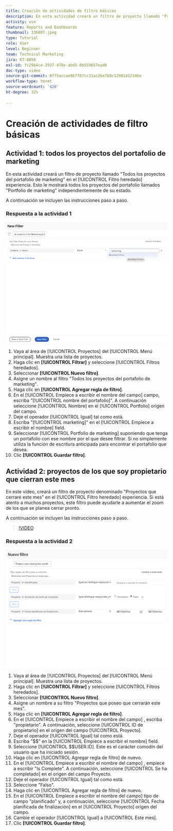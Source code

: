 ```yaml
---
title: Creación de actividades de filtro básicas
description: En esta actividad creará un filtro de proyecto llamado "Proyectos de mi propiedad que cierran este mes".
activity: use
feature: Reports and Dashboards
thumbnail: 336807.jpeg
type: Tutorial
role: User
level: Beginner
team: Technical Marketing
jira: KT-8856
exl-id: fc29b4ce-2937-478e-abd5-0b559657ead0
doc-type: video
source-git-commit: 0ff5accae867f07cc31ac2be7b0c12981412346e
workflow-type: tm+mt
source-wordcount: '420'
ht-degree: 32%

---
```


# Creación de actividades de filtro básicas

## Actividad 1: todos los proyectos del portafolio de marketing

En esta actividad creará un filtro de proyecto llamado &quot;Todos los proyectos del portafolio de marketing&quot; en el [!UICONTROL Filtro heredado] experiencia. Esto le mostrará todos los proyectos del portafolio llamados &quot;Portfolio de marketing&quot; independientemente de su estado.

A continuación se incluyen las instrucciones paso a paso.

### Respuesta a la actividad 1

![Imagen de la pantalla para crear un nuevo filtro](assets/basic-filter-activity-1.png)

1. Vaya al área de [!UICONTROL Proyectos] del [!UICONTROL Menú principal]. Muestra una lista de proyectos.
1. Haga clic en **[!UICONTROL Filtrar]** y seleccione [!UICONTROL Filtros heredados].
1. Seleccionar **[!UICONTROL Nuevo filtro]**.
1. Asigne un nombre al filtro &quot;Todos los proyectos del portafolio de marketing&quot;.
1. Haga clic en **[!UICONTROL Agregar regla de filtro]**.
1. En el [!UICONTROL Empiece a escribir el nombre del campo] campo, escriba &quot;[!UICONTROL nombre del portafolio]&quot;. A continuación seleccione [!UICONTROL Nombre] en el [!UICONTROL Portfolio] origen del campo.
1. Deje el operador [!UICONTROL Igual] tal como está.
1. Escriba &quot;[!UICONTROL marketing]&quot; en el [!UICONTROL Empiece a escribir el nombre] field.
1. Seleccionar [!UICONTROL Portfolio de marketing] suponiendo que tenga un portafolio con ese nombre por el que desee filtrar. Si no simplemente utiliza la función de escritura anticipada para encontrar el portafolio que desea.
1. Clic **[!UICONTROL Guardar filtro]**.

## Actividad 2: proyectos de los que soy propietario que cierran este mes

En este vídeo, creará un filtro de proyecto denominado &quot;Proyectos que cerraré este mes&quot; en el [!UICONTROL Filtro heredado] experiencia. Si está atento a muchos proyectos, este filtro puede ayudarle a aumentar el zoom de los que se planea cerrar pronto.

A continuación se incluyen las instrucciones paso a paso.

>[!VIDEO](https://video.tv.adobe.com/v/336807/?quality=12&learn=on)

### Respuesta a la actividad 2

![Imagen de la pantalla para crear un nuevo filtro](assets/basic-filter-activity-updated-6-15-21.png)

1. Vaya al área de [!UICONTROL Proyectos] del [!UICONTROL Menú principal]. Muestra una lista de proyectos.
1. Haga clic en **[!UICONTROL Filtrar]** y seleccione [!UICONTROL Filtros heredados].
1. Seleccionar **[!UICONTROL Nuevo filtro]**.
1. Asigne un nombre a su filtro &quot;Proyectos que poseo que cerrarán este mes&quot;.
1. Haga clic en **[!UICONTROL Agregar regla de filtro]**.
1. En el [!UICONTROL Empiece a escribir el nombre del campo] , escriba &quot;propietario&quot;. A continuación, seleccione [!UICONTROL ID de propietario] en el origen del campo [!UICONTROL Proyecto].
1. Deje el operador [!UICONTROL Igual] tal como está.
1. Escriba &quot;$$&quot; en la [!UICONTROL Empiece a escribir el nombre] field.
1. Seleccione [!UICONTROL $$USER.ID]. Este es el carácter comodín del usuario que ha iniciado sesión.
1. Haga clic en [!UICONTROL Agregar regla de filtro] de nuevo.
1. En el [!UICONTROL Empiece a escribir el nombre del campo] , empiece a escribir &quot;Is Complete&quot;. A continuación, seleccione [!UICONTROL Se ha completado] en el origen del campo Proyecto.
1. Deje el operador [!UICONTROL Igual] tal como está.
1. Seleccione &quot;Falso&quot;.
1. Haga clic en [!UICONTROL Agregar regla de filtro] de nuevo.
1. En el [!UICONTROL Empiece a escribir el nombre del campo] tipo de campo &quot;planificado&quot; y, a continuación, seleccione [!UICONTROL Fecha planificada de finalización] en el [!UICONTROL Proyecto] origen del campo.
1. Cambie el operador [!UICONTROL Igual] a [!UICONTROL Este mes].
1. Clic **[!UICONTROL Guardar filtro]**.
